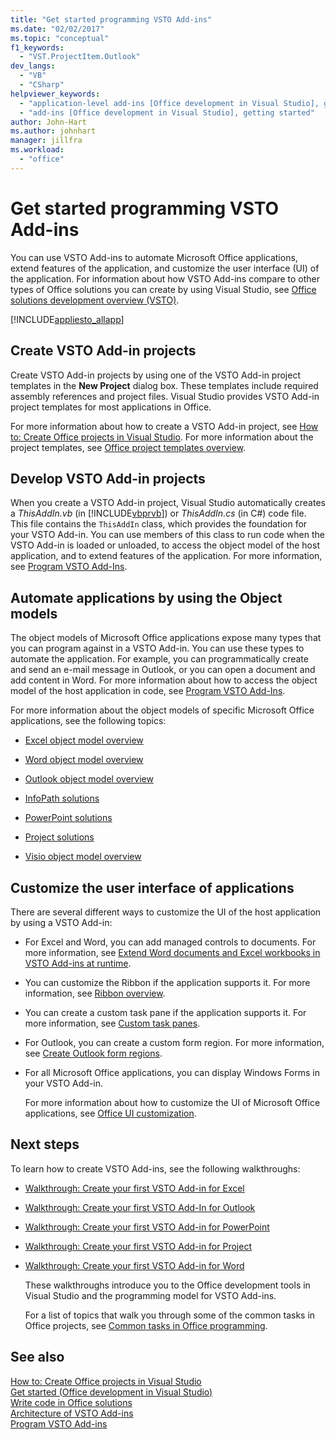 ```yaml
---
title: "Get started programming VSTO Add-ins"
ms.date: "02/02/2017"
ms.topic: "conceptual"
f1_keywords: 
  - "VST.ProjectItem.Outlook"
dev_langs: 
  - "VB"
  - "CSharp"
helpviewer_keywords: 
  - "application-level add-ins [Office development in Visual Studio], getting started"
  - "add-ins [Office development in Visual Studio], getting started"
author: John-Hart
ms.author: johnhart
manager: jillfra
ms.workload: 
  - "office"
---
```

# Get started programming VSTO Add-ins
  You can use VSTO Add-ins to automate Microsoft Office applications, extend features of the application, and customize the user interface (UI) of the application. For information about how VSTO Add-ins compare to other types of Office solutions you can create by using Visual Studio, see [Office solutions development overview &#40;VSTO&#41;](../vsto/office-solutions-development-overview-vsto.md).  
  
 [!INCLUDE[appliesto_allapp](../vsto/includes/appliesto-allapp-md.md)]  
  
## Create VSTO Add-in projects  
 Create VSTO Add-in projects by using one of the VSTO Add-in project templates in the **New Project** dialog box. These templates include required assembly references and project files. Visual Studio provides VSTO Add-in project templates for most applications in Office.  
  
 For more information about how to create a VSTO Add-in project, see [How to: Create Office projects in Visual Studio](../vsto/how-to-create-office-projects-in-visual-studio.md). For more information about the project templates, see [Office project templates overview](../vsto/office-project-templates-overview.md).  
  
## Develop VSTO Add-in projects  
 When you create a VSTO Add-in project, Visual Studio automatically creates a *ThisAddIn.vb* (in [!INCLUDE[vbprvb](../sharepoint/includes/vbprvb-md.md)]) or *ThisAddIn.cs* (in C#) code file. This file contains the `ThisAddIn` class, which provides the foundation for your VSTO Add-in. You can use members of this class to run code when the VSTO Add-in is loaded or unloaded, to access the object model of the host application, and to extend features of the application. For more information, see [Program VSTO Add-Ins](../vsto/programming-vsto-add-ins.md).  
  
## Automate applications by using the Object models  
 The object models of Microsoft Office applications expose many types that you can program against in a VSTO Add-in. You can use these types to automate the application. For example, you can programmatically create and send an e-mail message in Outlook, or you can open a document and add content in Word. For more information about how to access the object model of the host application in code, see [Program VSTO Add-Ins](../vsto/programming-vsto-add-ins.md).  
  
 For more information about the object models of specific Microsoft Office applications, see the following topics:  
  
-   [Excel object model overview](../vsto/excel-object-model-overview.md)  
  
-   [Word object model overview](../vsto/word-object-model-overview.md)  
  
-   [Outlook object model overview](../vsto/outlook-object-model-overview.md)  
  
-   [InfoPath solutions](../vsto/infopath-solutions.md)  
  
-   [PowerPoint solutions](../vsto/powerpoint-solutions.md)  
  
-   [Project solutions](../vsto/project-solutions.md)  
  
-   [Visio object model overview](../vsto/visio-object-model-overview.md)  
  
## Customize the user interface of applications  
 There are several different ways to customize the UI of the host application by using a VSTO Add-in:  
  
- For Excel and Word, you can add managed controls to documents. For more information, see [Extend Word documents and Excel workbooks in VSTO Add-ins at runtime](../vsto/extending-word-documents-and-excel-workbooks-in-vsto-add-ins-at-run-time.md).  
  
- You can customize the Ribbon if the application supports it. For more information, see [Ribbon overview](../vsto/ribbon-overview.md).  
  
- You can create a custom task pane if the application supports it. For more information, see [Custom task panes](../vsto/custom-task-panes.md).  
  
- For Outlook, you can create a custom form region. For more information, see [Create Outlook form regions](../vsto/creating-outlook-form-regions.md).  
  
- For all Microsoft Office applications, you can display Windows Forms in your VSTO Add-in.  
  
  For more information about how to customize the UI of Microsoft Office applications, see [Office UI customization](../vsto/office-ui-customization.md).  
  
## Next steps  
 To learn how to create VSTO Add-ins, see the following walkthroughs:  
  
- [Walkthrough: Create your first VSTO Add-in for Excel](../vsto/walkthrough-creating-your-first-vsto-add-in-for-excel.md)  
  
- [Walkthrough: Create your first VSTO Add-In for Outlook](../vsto/walkthrough-creating-your-first-vsto-add-in-for-outlook.md)  
  
- [Walkthrough: Create your first VSTO Add-in for PowerPoint](../vsto/walkthrough-creating-your-first-vsto-add-in-for-powerpoint.md)  
  
- [Walkthrough: Create your first VSTO Add-in for Project](../vsto/walkthrough-creating-your-first-vsto-add-in-for-project.md)  
  
- [Walkthrough: Create your first VSTO Add-in for Word](../vsto/walkthrough-creating-your-first-vsto-add-in-for-word.md)  
  
  These walkthroughs introduce you to the Office development tools in Visual Studio and the programming model for VSTO Add-ins.  
  
  For a list of topics that walk you through some of the common tasks in Office projects, see [Common tasks in Office programming](../vsto/common-tasks-in-office-programming.md).  
  
## See also  
 [How to: Create Office projects in Visual Studio](../vsto/how-to-create-office-projects-in-visual-studio.md)   
 [Get started &#40;Office development in Visual Studio&#41;](../vsto/getting-started-office-development-in-visual-studio.md)   
 [Write code in Office solutions](../vsto/writing-code-in-office-solutions.md)   
 [Architecture of VSTO Add-ins](../vsto/architecture-of-vsto-add-ins.md)   
 [Program VSTO Add-ins](../vsto/programming-vsto-add-ins.md)  
